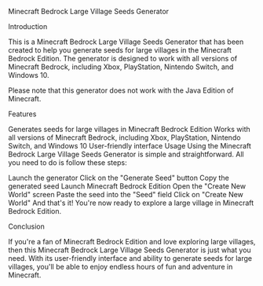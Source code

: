 Minecraft Bedrock Large Village Seeds Generator

Introduction

This is a Minecraft Bedrock Large Village Seeds Generator that has been created to help you generate seeds for large villages in the Minecraft Bedrock Edition. The generator is designed to work with all versions of Minecraft Bedrock, including Xbox, PlayStation, Nintendo Switch, and Windows 10.

Please note that this generator does not work with the Java Edition of Minecraft.

Features

Generates seeds for large villages in Minecraft Bedrock Edition
Works with all versions of Minecraft Bedrock, including Xbox, PlayStation, Nintendo Switch, and Windows 10
User-friendly interface
Usage
Using the Minecraft Bedrock Large Village Seeds Generator is simple and straightforward. All you need to do is follow these steps:

Launch the generator
Click on the "Generate Seed" button
Copy the generated seed
Launch Minecraft Bedrock Edition
Open the "Create New World" screen
Paste the seed into the "Seed" field
Click on "Create New World"
And that's it! You're now ready to explore a large village in Minecraft Bedrock Edition.

Conclusion

If you're a fan of Minecraft Bedrock Edition and love exploring large villages, then this Minecraft Bedrock Large Village Seeds Generator is just what you need. With its user-friendly interface and ability to generate seeds for large villages, you'll be able to enjoy endless hours of fun and adventure in Minecraft.
